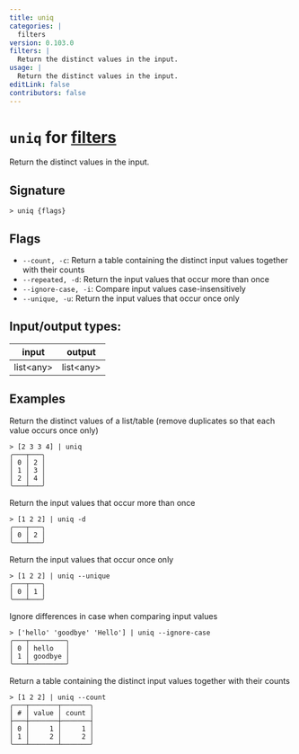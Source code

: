 ```yaml
---
title: uniq
categories: |
  filters
version: 0.103.0
filters: |
  Return the distinct values in the input.
usage: |
  Return the distinct values in the input.
editLink: false
contributors: false
---
```

<!-- This file is automatically generated. Please edit the command in https://github.com/nushell/nushell instead. -->

# `uniq` for [filters](/commands/categories/filters.md)

<div class='command-title'>Return the distinct values in the input.</div>

## Signature

```> uniq {flags} ```

## Flags

 -  `--count, -c`: Return a table containing the distinct input values together with their counts
 -  `--repeated, -d`: Return the input values that occur more than once
 -  `--ignore-case, -i`: Compare input values case-insensitively
 -  `--unique, -u`: Return the input values that occur once only


## Input/output types:

| input     | output    |
| --------- | --------- |
| list\<any\> | list\<any\> |

## Examples

Return the distinct values of a list/table (remove duplicates so that each value occurs once only)
```nu
> [2 3 3 4] | uniq
╭───┬───╮
│ 0 │ 2 │
│ 1 │ 3 │
│ 2 │ 4 │
╰───┴───╯

```

Return the input values that occur more than once
```nu
> [1 2 2] | uniq -d
╭───┬───╮
│ 0 │ 2 │
╰───┴───╯

```

Return the input values that occur once only
```nu
> [1 2 2] | uniq --unique
╭───┬───╮
│ 0 │ 1 │
╰───┴───╯

```

Ignore differences in case when comparing input values
```nu
> ['hello' 'goodbye' 'Hello'] | uniq --ignore-case
╭───┬─────────╮
│ 0 │ hello   │
│ 1 │ goodbye │
╰───┴─────────╯

```

Return a table containing the distinct input values together with their counts
```nu
> [1 2 2] | uniq --count
╭───┬───────┬───────╮
│ # │ value │ count │
├───┼───────┼───────┤
│ 0 │     1 │     1 │
│ 1 │     2 │     2 │
╰───┴───────┴───────╯

```
